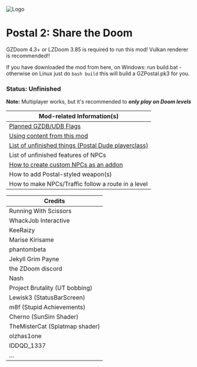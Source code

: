 ![Logo](https://media.moddb.com/images/mods/1/38/37937/STD.2.png)
# Postal 2: Share the Doom

GZDoom 4.3+ or LZDoom 3.85 is required to run this mod! Vulkan renderer is recommended!!

If you have downloaded the mod from here, on Windows: run build.bat - otherwise on Linux just do `bash build` this will build a GZPostal.pk3 for you.

### Status: Unfinished

**Note:** Multiplayer works, but it's recommended to ***only play on Doom levels***

| Mod-related Information(s) |
| --- |
| [Planned GZDB/UDB Flags](GZDBFlags.md) |
| [Using content from this mod](LICENSE.md) |
| [List of unfinished things (Postal Dude playerclass)](https://github.com/Kizoky/share-the-doom/milestone/1) |
| List of unfinished features of NPCs |
| [How to create custom NPCs as an addon](https://github.com/Kizoky/share-the-doom/blob/master/zscript/NPCs/Postal.Bystanders.Example.txt) |
| How to add Postal-styled weapon(s) |
| How to make NPCs/Traffic follow a route in a level |

| Credits |
| --- |
| Running With Scissors |
| WhackJob Interactive |
| KeeRaizy |
| Marise Kirisame |
| phantombeta |
| Jekyll Grim Payne |
| the ZDoom discord |
| Nash |
| Project Brutality (UT bobbing) |
| Lewisk3 (StatusBarScreen) |
| m8f (Stupid Achievements) |
| Cherno (SunSim Shader) |
| TheMisterCat (Splatmap shader) |
| olzhas1one |
| IDDQD_1337 |
| ... |
